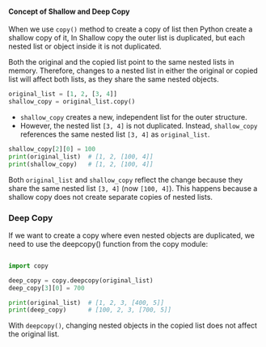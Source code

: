 #### Concept of Shallow and Deep Copy

When we use `copy()` method to create a copy of list then Python create a shallow copy of it, In Shallow copy the outer list is duplicated, but each nested list or object inside it is not duplicated.

Both the original and the copied list point to the same nested lists in memory. Therefore, changes to a nested list in either the original or copied list will affect both lists, as they share the same nested objects.

```python
original_list = [1, 2, [3, 4]]
shallow_copy = original_list.copy()
```

- `shallow_copy` creates a new, independent list for the outer structure.
- However, the nested list `[3, 4]` is not duplicated. Instead, `shallow_copy` references the same nested list `[3, 4]` as `original_list`.

```python
shallow_copy[2][0] = 100
print(original_list)  # [1, 2, [100, 4]]
print(shallow_copy)   # [1, 2, [100, 4]]
```

Both `original_list` and `shallow_copy` reflect the change because they share the same nested list `[3, 4]` (now `[100, 4]`). This happens because a shallow copy does not create separate copies of nested lists.

### Deep Copy

If we want to create a copy where even nested objects are duplicated, we need to use the deepcopy() function from the copy module:

```python

import copy

deep_copy = copy.deepcopy(original_list)
deep_copy[3][0] = 700

print(original_list)  # [1, 2, 3, [400, 5]]
print(deep_copy)      # [100, 2, 3, [700, 5]]

```

With `deepcopy()`, changing nested objects in the copied list does not affect the original list.